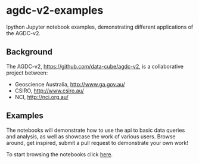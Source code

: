 # agdc-v2-examples
Ipython Jupyter notebook examples, demonstrating different applications of the AGDC-v2.

Background
-----------
The AGDC-v2, https://github.com/data-cube/agdc-v2, is a collaborative project between:
* Geoscience Australia, http://www.ga.gov.au/
* CSIRO, http://www.csiro.au/
* NCI, http://nci.org.au/

Examples
--------
The notebooks will demonstrate how to use the api to basic data queries and analysis, as well as showcase the work of various users.
Browse around, get inspired, submit a pull request to demonstrate your own work!

To start browsing the notebooks click [here](notebooks).
